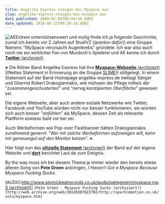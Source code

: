 ```yaml
---
title: Angelika Express steigen bei Myspace aus
slug: angelika-express-steigen-bei-myspace-aus
date_published: 2009-07-05T08:04:56.000Z
date_updated: 2018-08-22T09:39:19.000Z
---
```


![AE](//thafaker.de/wp-content/uploads/2009/07/AE.jpg)Extrem unterstützenswert und mutig finde ich ja folgende Geschichte, zumal ich bereits vor 2 Jahren auf StudiVZ ((*pardon dafür*)) eine Gruppe Namens "MySpace verursacht Augenkrebs" gründete. Ich war also auch noch nie ein wirklicher Fan von Murdoch's Spielerei und AE kenne ich durch [**Twitter** (archiviert)](http://web.archive.org/web/20090927094255/https://twitter.com/angelikaexpress).

**»** Die Kölner Band Angelika Express hat ihre [**Myspace-Webseite** (archiviert)](http://web.archive.org/web/20090525155118/http://www.myspace.com/angelikaexpress) ((Nettes Statement in Erinnerung an die Gruppe [SLIME](http://www.youtube.com/watch?v=ID4lstARK0w))) stillgelegt. In einem Statement auf der Band-Homepage angelika-express.de beklagt Sänger und Gitarrist Robert Drakogiannakis, wie mühsam die Pflege mittels der "*zusammengeschusterten*" und "*nervig konzipierten Oberfläche*" gewesen sei.

Die eigene Webseite, aber auch andere soziale Netzwerke wie Twitter, Facebook und YouTube würden nicht nur besser funktionieren, sie würden sich auch besser "*anfühlen*" als MySpace, dessen Zeit als relevante Plattform sowieso bald vor bei sei.

Auch Werbeformen wie Pop-over Flashbanner hätten Drakogiannakis zunehmend genervt: "*Wer mir solche Werbeformen aufzwingen will, kann mir genausogut auf den Monitor kotzen*". **«**

Hier folgt nun das [**ofizielle Statement** (archiviert)](http://web.archive.org/web/20090706135214/http://angelika-express.de:80/2009/07/03/angelika-nicht-mehr-bei-myspace) der Band auf der eigene Website und [**dort**](http://www.laut.de/vorlaut/news/2009/07/04/22426/index.htm) berichtet Laut.de zum Ereignis.

By the way muss ich bei diesem Thema ja immer wieder den bereits etwas älteren Song von **Pete Green** anbringen, *I Haven't Got a Myspace Because Myspace Fucking Sucks*.

[AUDIO:[http://www.atomicbeatrecords.co.uk/audio/petegreen/myspace.mp3 (archiviert)](http://web.archive.org/web/20110904160111/http://www.atomicbeatrecords.co.uk/audio/petegreen/myspace.mp3)]
`[Pete Green - Myspace Fucking Sucks (archiviert)](http://web.archive.org/web/20120307022702/http://sparklemotion.co.uk/solo/myspace.htm)`

